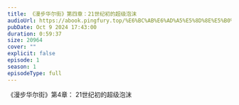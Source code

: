 ```yaml
---
title: 《漫步华尔街》第四章：21世纪初的超级泡沫
audioUrl: https://abook.pingfury.top/%E6%BC%AB%E6%AD%A5%E5%8D%8E%E5%B0%94%E8%A1%97-04-tmpu7ush5h9.mp3
pubDate: Oct 9 2024 17:43:00
duration: 0:59:37
size: 20964
cover: ""
explicit: false
episode: 1
season: 1
episodeType: full
---
```

《漫步华尔街》第4章： 21世纪初的超级泡沫

